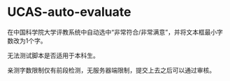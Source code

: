 # UCAS-auto-evaluate

在中国科学院大学评教系统中自动选中“非常符合/非常满意”，并将文本框最小字数改为1个字。

无法测试脚本是否适用于本科生。

亲测字数限制仅有前段检测，无服务器端限制，提交上去之后可以通过审核。
